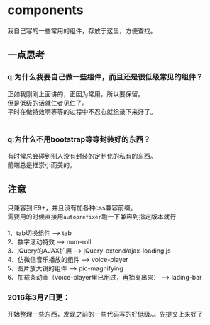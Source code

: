 # components
我自己写的一些常用的组件，存放于这里，方便查找。

## 一点思考
### q:为什么我要自己做一些组件，而且还是很低级常见的组件？<br>
正如我刚刚上面讲的，正因为常用，所以要保留。<br>
但是低级的话就仁者见仁了。<br>
平时在做特效啊等等的过程中不忍心就纪录下来好了。<br>
<br>
### q:为什么不用bootstrap等等封装好的东西？<br>
有时候总会碰到别人没有封装的定制化的私有的东西。<br>
前端总是推崇小而美的。<br>

## 注意
只兼容到IE9+，并且没有加各种css兼容前缀。<br>
需要用的时候直接用`autoprefixer`跑一下兼容到指定版本就行<br>
<br>
1、tab切换组件  -->  tab <br>
2、数字滚动特效  -->  num-roll <br>
3、jQuery的AJAX扩展  -->  jQuery-extend/ajax-loading.js <br>
4、仿微信音乐播放的组件  -->  voice-player <br>
5、图片放大镜的组件  -->  pic-magnifying <br>
6、加载条动画（voice-player里已用过，再抽离出来）  -->  lading-bar <br>

### 2016年3月7日更：
开始整理一些东西，发现之前的一些代码写的好低级。。先提交上来好了